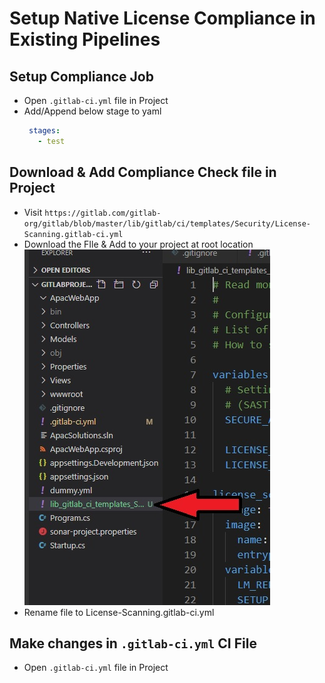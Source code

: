 # Setup Native License Compliance in Existing Pipelines


## Setup Compliance Job

- Open `.gitlab-ci.yml` file in Project
- Add/Append below stage to yaml
  ```yaml
   stages:
     - test
  ```

## Download & Add Compliance Check file in Project

- Visit `https://gitlab.com/gitlab-org/gitlab/blob/master/lib/gitlab/ci/templates/Security/License-Scanning.gitlab-ci.yml`
- Download the FIle & Add to your project at root location
    ![Screenshot1](./images/L6-1.jpg)
- Rename file to License-Scanning.gitlab-ci.yml

## Make changes in `.gitlab-ci.yml` CI File

- Open `.gitlab-ci.yml` file in Project 


